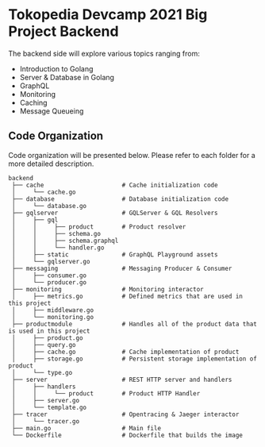 # Tokopedia Devcamp 2021 Big Project Backend

The backend side will explore various topics ranging from:

- Introduction to Golang
- Server & Database in Golang
- GraphQL
- Monitoring
- Caching
- Message Queueing

## Code Organization

Code organization will be presented below. Please refer to each folder for a more detailed description.

```
backend
 ├── cache                      # Cache initialization code
 │     └── cache.go
 ├── database                   # Database initialization code
 │     └── database.go
 ├── gqlserver                  # GQLServer & GQL Resolvers
 │     ├── gql
 │     │     ├── product        # Product resolver
 │     │     ├── schema.go
 │     │     ├── schema.graphql
 │     │     └── handler.go
 │     ├── static               # GraphQL Playground assets
 │     └── gqlserver.go
 ├── messaging                  # Messaging Producer & Consumer
 │     ├── consumer.go
 │     └── producer.go
 ├── monitoring                 # Monitoring interactor
 │     ├── metrics.go           # Defined metrics that are used in this project
 │     ├── middleware.go
 │     └── monitoring.go
 ├── productmodule              # Handles all of the product data that is used in this project
 │     ├── product.go
 │     ├── query.go
 │     ├── cache.go             # Cache implementation of product
 │     ├── storage.go           # Persistent storage implementation of product
 │     └── type.go
 ├── server                     # REST HTTP server and handlers
 │     ├── handlers
 │     │     └── product        # Product HTTP Handler
 │     ├── server.go
 │     └── template.go
 ├── tracer                     # Opentracing & Jaeger interactor
 │     └── tracer.go
 ├── main.go                    # Main file
 └── Dockerfile                 # Dockerfile that builds the image
```